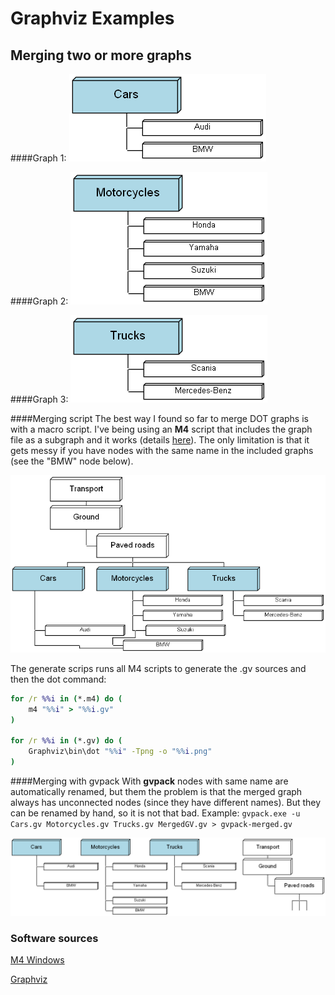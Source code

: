 # Graphviz Examples

## Merging two or more graphs

####Graph 1:
![Cars](https://raw.githubusercontent.com/fgrando/graphviz/main/Cars.gv.png)

####Graph 2:
![Motorcycles](https://raw.githubusercontent.com/fgrando/graphviz/main/Motorcycles.gv.png)

####Graph 3:
![Trucks](https://raw.githubusercontent.com/fgrando/graphviz/main/Trucks.gv.png)

####Merging script
The best way I found so far to merge DOT graphs is with a macro script. I've being using an **M4** script that includes the graph file as a subgraph and it works (details [here](https://stackoverflow.com/questions/53202550/merging-graphs-in-graphviz)). The only limitation is that it gets messy if you have nodes with the same name  in the included graphs (see the "BMW" node below).

![Merged](https://raw.githubusercontent.com/fgrando/graphviz/main/Merged.m4.gv.png)

The generate scrips runs all M4 scripts to generate the .gv sources and then the dot command:
``` bat
for /r %%i in (*.m4) do (
	m4 "%%i" > "%%i.gv"
)

for /r %%i in (*.gv) do (
	Graphviz\bin\dot "%%i" -Tpng -o "%%i.png"
)
```

####Merging with gvpack
With **gvpack** nodes with same name are automatically renamed, but them the problem is that the merged graph always has unconnected nodes (since they have different names). But they can be renamed by hand, so it is not that bad.
Example:  `gvpack.exe -u Cars.gv Motorcycles.gv Trucks.gv MergedGV.gv > gvpack-merged.gv`

![MergedGV](https://raw.githubusercontent.com/fgrando/graphviz/main/gvpack-merged.gv.png)


### Software sources
[M4 Windows](http://gnuwin32.sourceforge.net/packages/m4.htm)

[Graphviz](https://www2.graphviz.org/Packages/stable/windows/10/msbuild/Release/Win32/)
